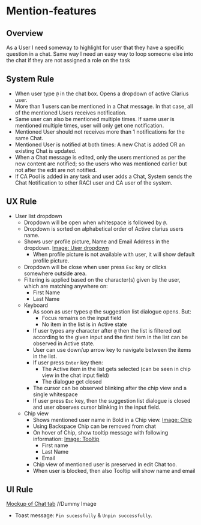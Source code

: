 # Mention-features

## Overview

As a User I need someway to highlight for user that they have a specific question in a chat. Same way I need an easy way to loop someone else into the chat if they are not assigned a role on the task

## System Rule

- When user type `@` in the chat box. Opens a dropdown of active Clarius user.
- More than 1 users can be mentioned in a Chat message. In that case, all of the mentioned Users receives notification.
- Same user can also be mentioned multiple times. If same user is mentioned multiple times, user will only get one notification.
- Mentioned User should not receives more than 1 notifications for the same Chat.
- Mentioned User is notified at both times: A new Chat is added OR an existing Chat is updated.
- When a Chat message is edited, only the users mentioned as per the new content are notified; so the users who was mentioned earlier but not after the edit are not notified.
- If CA Pool is added in any task and user adds a Chat, System sends the Chat Notification to other RACI user and CA user of the system.

## UX Rule

- User list dropdown
    - Dropdown will be open when whitespace is followed by `@`.
    - Dropdown is sorted on alphabetical order of Active clarius users name.
    - Shows user profile picture, Name and Email Address in the dropdown. [Image: User dropdown](https://drive.google.com/file/d/1A18YEZr91MIp_jaRbrW4uy9dxxtkOE6D/view?usp=sharing)
        - When profile picture is not available with user, it will show default profile picture.
    - Dropdown will be close when user press `Esc` key or clicks somewhere outside area.
    - Filtering is applied based on the character(s) given by the user, which are matching anywhere on:
        - First Name
        - Last Name
    - Keyboard
        - As soon as user types `@` the suggestion list dialogue opens. But:
            - Focus remains on the input field
            - No item in the list is in Active state
        - If user types any character after `@` then the list is filtered out according to the given input and the first item in the list can be observed in Active state.
        - User can use down/up arrow key to navigate between the items in the list.
        - If user press `Enter` key then:
            - The Active item in the list gets selected (can be seen in chip view in the chat input field)
            - The dialogue get closed
        - The cursor can be observed blinking after the chip view and a single whitespace
        - If user press `Esc` key, then the suggestion list dialogue is closed and user observes cursor blinking in the input field.
    - Chip view
        - Shows mentioned user name in Bold in a Chip view. [Image: Chip](https://drive.google.com/file/d/17r3mgGeGGGK0vR02sp9z6MdCchJ5Xvxd/view?usp=sharing)
        - Using Backspace Chip can be removed from chat
        - On hover of Chip, show tooltip message with following information: [Image: Tooltip]()
            - First name
            - Last Name
            - Email
        - Chip view of mentioned user is preserved in edit Chat too.
        - When user is blocked, then also Tooltip will show name and email

## UI Rule

[Mockup of Chat tab](https://drive.google.com/file/d/1lzSRD8TOtjyC66GnhngYYcoX2KwH0N_F/view?usp=sharing) //Dummy Image
- Toast message: `Pin sucessfully` & `Unpin successfully`.